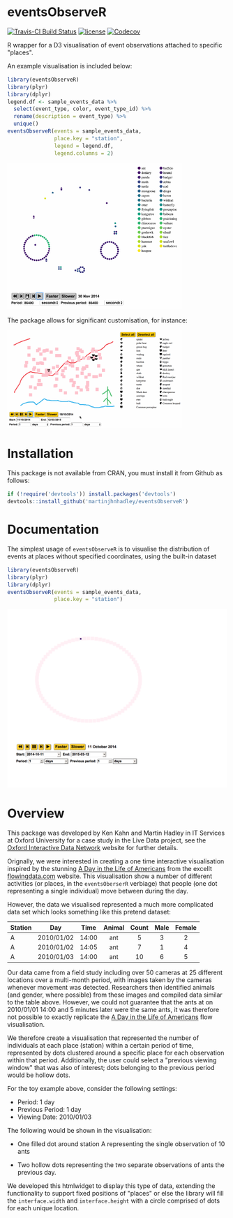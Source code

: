 
<!-- README.md is generated from README.Rmd. Please edit that file -->
eventsObserveR
==============

[![Travis-CI Build Status](https://travis-ci.org/martinjhnhadley/eventsObserveR.svg?branch=master)](https://travis-ci.org/martinjhnhadley/eventsObserveR) [![license](https://img.shields.io/github/license/mashape/apistatus.svg)]() [![Codecov](https://img.shields.io/codecov/c/github/martinjhnhadley/eventsObserveR.svg)](https://codecov.io/gh/martinjhnhadley/eventsObserveR)

R wrapper for a D3 visualisation of event observations attached to specific "places".

An example visualisation is included below:

``` r
library(eventsObserveR)
library(plyr)
library(dplyr)
legend.df <- sample_events_data %>%
  select(event_type, color, event_type_id) %>%
  rename(description = event_type) %>%
  unique()
eventsObserveR(events = sample_events_data, 
               place.key = "station",
               legend = legend.df,
               legend.columns = 2)
```

<img src="README-eventsObserver.gif" width="400px"></img>

The package allows for significant customisation, for instance:

<img src="README-eventsObserver_custom.gif" width="400px"></img>

Installation
============

This package is not available from CRAN, you must install it from Github as follows:

``` r
if (!require('devtools')) install.packages('devtools')
devtools::install_github('martinjhnhadley/eventsObserveR')
```

Documentation
=============

The simplest usage of `eventsObserveR` is to visualise the distribution of events at places without specified coordinates, using the built-in dataset

``` r
library(eventsObserveR)
library(plyr)
library(dplyr)
eventsObserveR(events = sample_events_data,
               place.key = "station")
```

![](README-eventsObserver_simple-1.png)

Overview
========

This package was developed by Ken Kahn and Martin Hadley in IT Services at Oxford University for a case study in the Live Data project, see the [Oxford Interactive Data Network](idn.web.ox.ac.uk) website for further details.

Orignally, we were interested in creating a one time interactive visualisation inspired by the stunning [A Day in the Life of Americans](https://flowingdata.com/2015/12/15/a-day-in-the-life-of-americans/) from the excellt [flowingdata.com](flowingdata.com) website. This visualisation show a number of different activities (or places, in the `eventsOberserR` verbiage) that people (one dot representing a single individual) move between during the day.

However, the data we visualised represented a much more complicated data set which looks something like this pretend dataset:

| Station |     Day    |  Time | Animal | Count | Male | Female |
|---------|:----------:|:-----:|:------:|:-----:|:----:|:------:|
| A       | 2010/01/02 | 14:00 |   ant  |   5   |   3  |    2   |
| A       | 2010/01/02 | 14:05 |   ant  |   7   |   1  |    4   |
| A       | 2010/01/03 | 14:00 |   ant  |   10  |   6  |    5   |

Our data came from a field study including over 50 cameras at 25 different locations over a multi-month period, with images taken by the cameras whenever movement was detected. Researchers then identified animals (and gender, where possible) from these images and compiled data similar to the table above. However, we could not guarantee that the ants at on 2010/01/01 14:00 and 5 minutes later were the same ants, it was therefore not possible to exactly replicate the [A Day in the Life of Americans](https://flowingdata.com/2015/12/15/a-day-in-the-life-of-americans/) flow visualisation.

We therefore create a visualisation that represented the number of individuals at each place (station) within a certain period of time, represented by dots clustered around a specific place for each observation within that period. Additionally, the user could select a "previous viewing window" that was also of interest; dots belonging to the previous period would be hollow dots.

For the toy example above, consider the following settings:

-   Period: 1 day
-   Previous Period: 1 day
-   Viewing Date: 2010/01/03

The following would be shown in the visualisation:

-   One filled dot around station A representing the single observation of 10 ants

-   Two hollow dots representing the two separate observations of ants the previous day.

We developed this htmlwidget to display this type of data, extending the functionality to support fixed positions of "places" or else the library will fill the `interface.width` and `interface.height` with a circle comprised of dots for each unique location.
